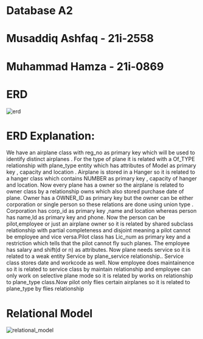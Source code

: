 # Database A2
# Musaddiq Ashfaq - 21i-2558                                               
# Muhammad Hamza - 21i-0869
# ERD
![erd](https://user-images.githubusercontent.com/110912144/228615993-f52b9cac-67e3-475d-b767-ee9a06c98ce3.jpg)
# ERD Explanation: 
We have an airplane class with reg_no as primary key which will be used to identify distinct airplanes . For the type of plane it is related with a Of_TYPE relationship with plane_type entity which has attributes of Model as primary key , capacity and location . Airplane is stored in a Hanger so it is related to a hanger class which contains NUMBER as primary key , capacity of hanger and location.
Now every plane has a owner so the airplane is related to owner class by a relationship owns which also stored purchase date of plane. Owner has a OWNER_ID as primary key but the owner can be either corporation or single person so these relations are done using union type . Corporation has corp_id as primary key ,name and location whereas person has name,Id as primary key and phone. Now the person can be pilot,employee or just an airplane owner so it is related by shared subclass relationship with partial completeness and disjoint meaning a pilot cannot be employee and vice versa.Pilot class has Lic_num as primary key and a restriction which tells that the pilot cannot fly such planes. The employee has salary and shift(d or n) as attributes. Now plane needs service so it is related to a weak entity Service by plane_service relationship.. Service class stores date and workcode as well. Now employee does maintainence so it is related to service class by maintain relationship and employee can only work on selective plane mode so it is related by works on relationship to plane_type class.Now pilot only flies certain airplanes so it is related to plane_type by flies relationship 

# Relational Model
![relational_model](https://user-images.githubusercontent.com/110912144/228616078-0411677d-10b2-44bf-9b0c-5ee639fde7d2.png)

